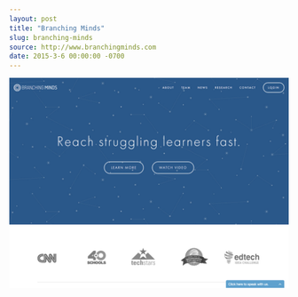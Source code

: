 ```yaml
---
layout: post
title: "Branching Minds"
slug: branching-minds
source: http://www.branchingminds.com
date: 2015-3-6 00:00:00 -0700
---
```


<img src="/screenshots/branching-minds.jpg">
